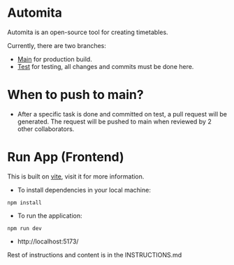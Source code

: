 # Automita

Automita is an open-source tool for creating timetables.

Currently, there are two branches:

- [Main](https://github.com/tombstone-10/Autmoita) for production build.
- [Test](https://github.com/tombstone-10/Autmoita/tree/Test) for testing, all changes and commits must be done here.

# When to push to main?

- After a specific task is done and committed on test, a pull request will be generated. The request will be pushed to main when reviewed by 2 other collaborators.

# Run App (Frontend)

This is built on [vite](https://vitejs.dev/guide/), visit it for more information.

- To install dependencies in your local machine:

```
npm install
```

- To run the application:

```
npm run dev
```

- http://localhost:5173/

Rest of instructions and content is in the INSTRUCTIONS.md
